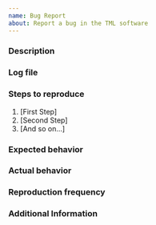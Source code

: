 ```yaml
---
name: Bug Report
about: Report a bug in the TML software
---
```


<!-- 
The tModLoader software is provided "as is", without warranty of any kind, express or implied, including but not limited to the warranties of merchantability, fitness for a particular purpose and noninfringement. In no event shall the software developers be liable for any claim, damages or other liability, whether in an action of contract, tort or otherwise, arising from, out of or in connection with the software or the use or other dealings in the software.

Please look at the FAQ before submitting an issue. Your issue might be well known with an easy fix. https://github.com/tModLoader/tModLoader/wiki/Basic-tModLoader-Usage-FAQ 
Please fill out all the necessary details. 
Please only report an issue if you are certain there's a problem with the tModLoader software.

For support questions you should go to Discord: https://tmodloader.net/discord 
Please read the pinned messages in the #support channel beforehand.

-->

### Description
<!-- Describe your issue(s) here. What is the issue?
Please keep this as concise as possible, preferably a single line describing the issue. For example:
"When I press X button in menu Y, the component Z becomes unclickable" -->

### Log file
<!-- Please attach the client.log file here. You'll find the log files in the logs folder. Look for the client.log file.
Windows Logs: C:\Documents\My Games\Terraria\ModLoader\Logs
Linux Logs: ~/.local/share/Terraria/ModLoader/Logs/ or $XDG_DATA_HOME/Terraria/ModLoader/Logs/
Mac Logs: ~/Library/Application support/Terraria/ModLoader/Logs/  -->

### Steps to reproduce
<!-- Please describe the steps to reproduce this issue -->

1. [First Step]
2. [Second Step]
3. [And so on...]

### Expected behavior 
<!-- What should be happening? If you don't know, leave what you think should happen -->

### Actual behavior
<!-- What is actually happening? -->

### Reproduction frequency
<!-- How often are you reliably able to reproduce this issue? -->

### Additional Information
<!-- Any additional information, configuration or data that might be necessary to reproduce the issue. -->

